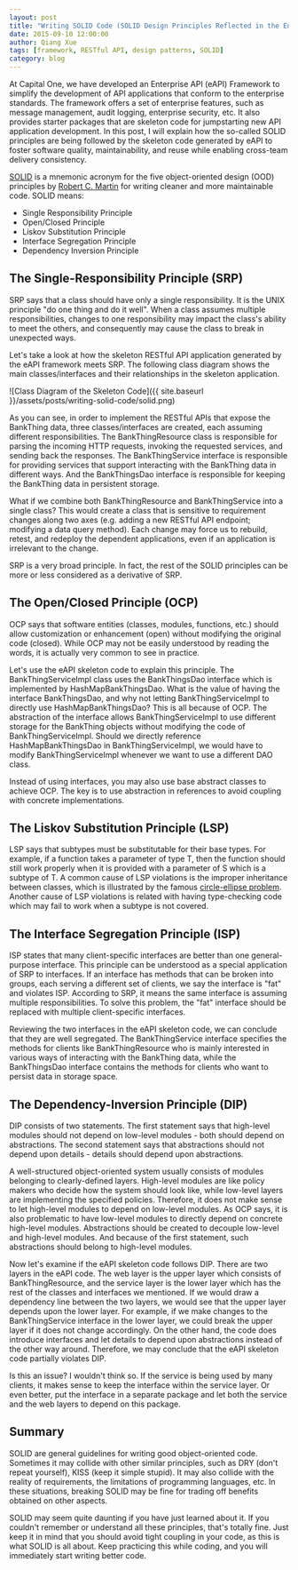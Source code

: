 ```yaml
---
layout: post
title: "Writing SOLID Code (SOLID Design Principles Reflected in the Enterprise API Framework)"
date: 2015-09-10 12:00:00
author: Qiang Xue
tags: [framework, RESTful API, design patterns, SOLID]
category: blog
---
```


At Capital One, we have developed an Enterprise API (eAPI) Framework to simplify the development of API applications that conform to the enterprise standards. The framework offers a set of enterprise features, such as message management, audit logging, enterprise security, etc. It also provides starter packages that are skeleton code for jumpstarting new API application development. In this post, I will explain how the so-called SOLID principles are being followed by the skeleton code generated by eAPI to foster software quality, maintainability, and reuse while enabling cross-team delivery consistency.

<!--more-->

[SOLID](https://en.wikipedia.org/wiki/SOLID_(object-oriented_design)) is a mnemonic acronym for the five object-oriented design (OOD) principles by [Robert C. Martin](https://en.wikipedia.org/wiki/Robert_Cecil_Martin) for writing cleaner and more maintainable code. SOLID means:

* Single Responsibility Principle
* Open/Closed Principle
* Liskov Substitution Principle
* Interface Segregation Principle
* Dependency Inversion Principle


## The Single-Responsibility Principle (SRP)

SRP says that a class should have only a single responsibility. It is the UNIX principle "do one thing and do it well". When a class assumes multiple responsibilities, changes to one responsibility may impact the class's ability to meet the others, and consequently may cause the class to break in unexpected ways.

Let's take a look at how the skeleton RESTful API application generated by the eAPI framework meets SRP. The following class diagram shows the main classes/interfaces and their relationships in the skeleton application.

![Class Diagram of the Skeleton Code]({{ site.baseurl }}/assets/posts/writing-solid-code/solid.png)

As you can see, in order to implement the RESTful APIs that expose the BankThing data, three classes/interfaces are created, each assuming different responsibilities. The BankThingResource class is responsible for parsing the incoming HTTP requests, invoking the requested services, and sending back the responses. The BankThingService interface is responsible for providing services that support interacting with the BankThing data in different ways. And the BankThingsDao interface is responsible for keeping the BankThing data in persistent storage.

What if we combine both BankThingResource and BankThingService into a single class? This would create a class that is sensitive to requirement changes along two axes (e.g. adding a new RESTful API endpoint; modifying a data query method). Each change may force us to rebuild, retest, and redeploy the dependent applications, even if an application is irrelevant to the change.

SRP is a very broad principle. In fact, the rest of the SOLID principles can be more or less considered as a derivative of SRP.


## The Open/Closed Principle (OCP)

OCP says that software entities (classes, modules, functions, etc.) should allow customization or enhancement (open) without modifying the original code (closed). While OCP may not be easily understood by reading the words, it is actually very common to see in practice.

Let's use the eAPI skeleton code to explain this principle. The BankThingServiceImpl class uses the BankThingsDao interface which is implemented by HashMapBankThingsDao. What is the value of having the interface BankThingsDao, and why not letting BankThingServiceImpl to directly use HashMapBankThingsDao? This is all because of OCP. The abstraction of the interface allows BankThingServiceImpl to use different storage for the BankThing objects without modifying the code of BankThingServiceImpl. Should we directly reference HashMapBankThingsDao in BankThingServiceImpl, we would have to modify BankThingServiceImpl whenever we want to use a different DAO class.

Instead of using interfaces, you may also use base abstract classes to achieve OCP. The key is to use abstraction in references to avoid coupling with concrete implementations.


## The Liskov Substitution Principle (LSP)

LSP says that subtypes must be substitutable for their base types. For example, if a function takes a parameter of type T, then the function should still work properly when it is provided with a parameter of S which is a subtype of T. A common cause of LSP violations is the improper inheritance between classes, which is illustrated by the famous [circle-ellipse problem](https://en.wikipedia.org/wiki/Circle-ellipse_problem). Another cause of LSP violations is related with having type-checking code which may fail to work when a subtype is not covered.


## The Interface Segregation Principle (ISP)

ISP states that many client-specific interfaces are better than one general-purpose interface. This principle can be understood as a special application of SRP to interfaces. If an interface has methods that can be broken into groups, each serving a different set of clients, we say the interface is "fat" and violates ISP. According to SRP, it means the same interface is assuming multiple responsibilities. To solve this problem, the "fat" interface should be replaced with multiple client-specific interfaces.

Reviewing the two interfaces in the eAPI skeleton code, we can conclude that they are well segregated. The BankThingService interface specifies the methods for clients like BankThingResource who is mainly interested in various ways of interacting with the BankThing data, while the BankThingsDao interface contains the methods for clients who want to persist data in storage space.


## The Dependency-Inversion Principle (DIP)

DIP consists of two statements. The first statement says that high-level modules should not depend on low-level modules - both should depend on abstractions. The second statement says that abstractions should not depend upon details - details should depend upon abstractions.

A well-structured object-oriented system usually consists of modules belonging to clearly-defined layers. High-level modules are like policy makers who decide how the system should look like, while low-level layers are implementing the specified policies. Therefore, it does not make sense to let high-level modules to depend on low-level modules. As OCP says, it is also problematic to have low-level modules to directly depend on concrete high-level modules. Abstractions should be created to decouple low-level and high-level modules. And because of the first statement, such abstractions should belong to high-level modules.

Now let's examine if the eAPI skeleton code follows DIP. There are two layers in the eAPI code. The web layer is the upper layer which consists of BankThingResource, and the service layer is the lower layer which has the rest of the classes and interfaces we mentioned. If we would draw a dependency line between the two layers, we would see that the upper layer depends upon the lower layer. For example, if we make changes to the BankThingService interface in the lower layer, we could break the upper layer if it does not change accordingly. On the other hand, the code does introduce interfaces and let details to depend upon abstractions instead of the other way around. Therefore, we may conclude that the eAPI skeleton code partially violates DIP.

Is this an issue? I wouldn't think so. If the service is being used by many clients, it makes sense to keep the interface within the service layer. Or even better, put the interface in a separate package and let both the service and the web layers to depend on this package.


## Summary

SOLID are general guidelines for writing good object-oriented code. Sometimes it may collide with other similar principles, such as DRY (don't repeat yourself), KISS (keep it simple stupid). It may also collide with the reality of requirements, the limitations of programming languages, etc. In these situations, breaking SOLID may be fine for trading off benefits obtained on other aspects.

SOLID may seem quite daunting if you have just learned about it. If you couldn't remember or understand all these principles, that's totally fine. Just keep it in mind that you should avoid tight coupling in your code, as this is what SOLID is all about. Keep practicing this while coding, and you will immediately start writing better code.
